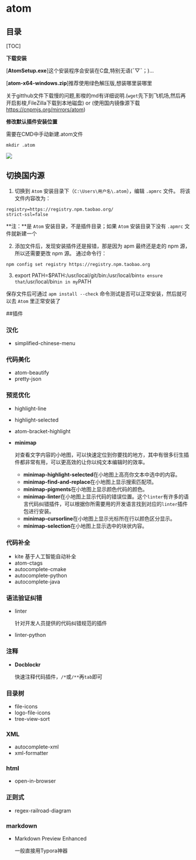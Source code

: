 # atom

## 目录

[TOC]



**下载安装**

[**AtomSetup.exe**]这个安装程序会安装在C盘,特别无语(ˉ▽ˉ；)...

[**atom-x64-windows.zip**]推荐使用绿色解压版,想装哪里装哪里

关于gitthub文件下载慢的问题,影梭的md有详细说明.(`wget`先下到飞机场,然后再开启影梭,FileZilla下载到本地磁盘) or (使用国内镜像源下载 https://cnpmjs.org/mirrors/atom)

**修改默认插件安装位置**

需要在CMD中手动新建.atom文件

```shell
mkdir .atom
```

![](/Users/oushuai/Desktop/leaf/github/artifact/programming/Atom.assets/5797958-d517337caa49c051.gif)

## 切换国内源

1. 切换到 `Atom` 安装目录下（`C:\Users\用户名\.atom`），编辑 `.apmrc` 文件。 
   将该文件内容改为：

```shell
registry=https://registry.npm.taobao.org/ 
strict-ssl=false 
```

**注：**是 `Atom` 安装目录，不是插件目录；如果 `Atom` 安装目录下没有 `.apmrc` 文件就新建一个

2. 添加文件后，发现安装插件还是报错，那是因为 apm 最终还是走的 npm 源，所以还需要更改 npm 源。 
   通过命令行：

```shell
npm config set registry https://registry.npm.taobao.org
```

3.  export PATH=$PATH:/usr/local/git/bin:/usr/local/bin` to ensure that `/usr/local/bin` in in my `PATH

保存文件后可通过 `apm install --check` 命令测试是否可以正常安装，然后就可以去 `Atom` 
里正常安装了 

##插件

### 汉化

- simplified-chinese-menu

### 代码美化

- atom-beautify
- pretty-json

### 预览优化

- highlight-line

- highlight-selected

- atom-bracket-highlight

- **minimap**

  对查看文字内容的小地图，可以快速定位到你要找的地方，其中有很多衍生插件都非常有用，可以更高效的让你以纯文本编辑时的效率。

  - **minimap-highlight-selected**在小地图上高亮你文本中选中的内容。
  - **minimap-find-and-replace**在小地图上显示搜索匹配项。
  - **minimap-pigments**在小地图上显示颜色代码的颜色。
  - **minimap-linter**在小地图上显示代码的错误位置。这个`linter`有许多的语言代码纠错插件，可以根据你所需要用的开发语言找到对应的`linter`插件包进行安装。
  - **minimap-cursorline**在小地图上显示光标所在行以颜色区分显示。
  - **minimap-selection**在小地图上显示选中的块状内容。

### 代码补全

- kite 基于人工智能自动补全
- atom-ctags
- autocomplete-cmake
- autocomplete-python
- autocomplete-java

### 语法验证纠错

- linter

  针对开发人员提供的代码纠错规范的插件

- linter-python

### 注释

- **Docblockr**

  快速注释代码插件，`/*`或`/**`再`tab`即可

### 目录树

- file-icons
- logo-file-icons
- tree-view-sort

### XML

- autocomplete-xml
- xml-formatter

### html

- open-in-browser

### 正则式

- regex-railroad-diagram

### markdown

- Markdown Preview Enhanced

  一般直接用Typora神器